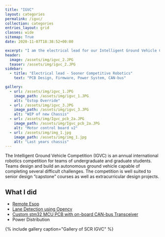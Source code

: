 ```yaml
---
title: "IGVC"
layout: categories
permalink: /igvc/
collection: categories
entries_layout: grid
classes: wide
sitemap: True
date: 2020-11-07T18:38:52+00:00

excerpt: "I am the electrical lead for our Intelligent Ground Vehicle Competition (IGVC) at Sooner Competitive Robotics."
header:
  image: /assets/img/igvc_2.JPG
  teaser: /assets/img/igvc_2.JPG
sidebar:
  - title: "Electrical lead - Sooner Competitive Robotics"
    text: "PCB Design, Firmware, Power System, CAN-bus"

gallery:
  - url: /assets/img/igvc_1.JPG
    image_path: /assets/img/igvc_1.JPG
    alt: "Estop Override"
  - url: /assets/img/igvc_3.JPG
    image_path: /assets/img/igvc_3.JPG
    alt: "WIP of new Chassis" 
  - url: /assets/img/Igvc_pcb_2a.JPG
    image_path: /assets/img/Igvc_pcb_2a.JPG
    alt: "Motor control board v2"
  - url: /assets/img/img_1.jpg
    image_path: /assets/img/img_1.jpg
    alt: "Last years chassis" 
---
```


The Intelligent Ground Vehicle Competition (IGVC) is an annual international robotics competition for teams of undergraduate and graduate students. Teams design and build an autonomous ground vehicle capable of completing several difficult challenges. The competition is well suited to senior design “capstone” courses as well as extracurricular design projects.

## What I did

  * [Remote Esop](/estop/)
  * [Lane Detection using Opencv](https://youtu.be/HTCsrg1DRTg)
  * [Custom stm32 MCU PCB with on-board CAN-bus Transceiver](/stm32/)
  * Power Distribution

  {% include gallery caption="Gallery of SCR IGVC" %}